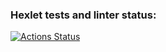 ### Hexlet tests and linter status:
[![Actions Status](https://github.com/sasha564303/qa-engineer-project-85/actions/workflows/hexlet-check.yml/badge.svg)](https://github.com/sasha564303/qa-engineer-project-85/actions)
